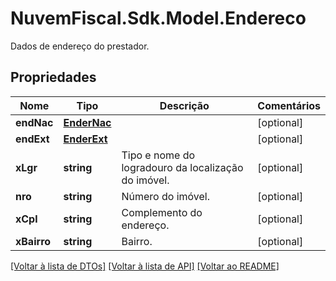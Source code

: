 # NuvemFiscal.Sdk.Model.Endereco
Dados de endereço do prestador.

## Propriedades

Nome | Tipo | Descrição | Comentários
------------ | ------------- | ------------- | -------------
**endNac** | [**EnderNac**](EnderNac.md) |  | [optional] 
**endExt** | [**EnderExt**](EnderExt.md) |  | [optional] 
**xLgr** | **string** | Tipo e nome do logradouro da localização do imóvel. | [optional] 
**nro** | **string** | Número do imóvel. | [optional] 
**xCpl** | **string** | Complemento do endereço. | [optional] 
**xBairro** | **string** | Bairro. | [optional] 

[[Voltar à lista de DTOs]](../README.md#documentation-for-models) [[Voltar à lista de API]](../README.md#documentation-for-api-endpoints) [[Voltar ao README]](../README.md)


